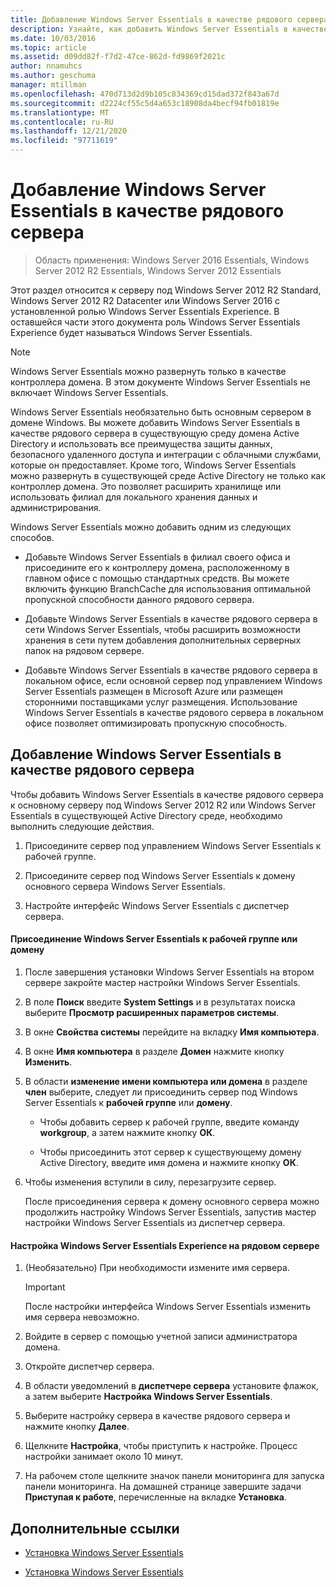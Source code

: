 ```yaml
---
title: Добавление Windows Server Essentials в качестве рядового сервера
description: Узнайте, как добавить Windows Server Essentials в качестве рядового сервера в существующую доменную среду Active Directory.
ms.date: 10/03/2016
ms.topic: article
ms.assetid: d09dd82f-f7d2-47ce-862d-fd9869f2021c
author: nnamuhcs
ms.author: geschuma
manager: mtillman
ms.openlocfilehash: 470d713d2d9b105c834369cd15dad372f843a67d
ms.sourcegitcommit: d2224cf55c5d4a653c18908da4becf94fb01819e
ms.translationtype: MT
ms.contentlocale: ru-RU
ms.lasthandoff: 12/21/2020
ms.locfileid: "97711619"
---
```

# <a name="add-windows-server-essentials-as-a-member-server"></a>Добавление Windows Server Essentials в качестве рядового сервера

>Область применения: Windows Server 2016 Essentials, Windows Server 2012 R2 Essentials, Windows Server 2012 Essentials

Этот раздел относится к серверу под Windows Server 2012 R2 Standard, Windows Server 2012 R2 Datacenter или Windows Server 2016 с установленной ролью Windows Server Essentials Experience. В оставшейся части этого документа роль Windows Server Essentials Experience будет называться Windows Server Essentials.

> [!NOTE]
>   Windows Server Essentials можно развернуть только в качестве контроллера домена. В этом документе Windows Server Essentials не включает Windows Server Essentials.

 Windows Server Essentials необязательно быть основным сервером в домене Windows. Вы можете добавить Windows Server Essentials в качестве рядового сервера в существующую среду домена Active Directory и использовать все преимущества защиты данных, безопасного удаленного доступа и интеграции с облачными службами, которые он предоставляет. Кроме того, Windows Server Essentials можно развернуть в существующей среде Active Directory не только как контроллер домена. Это позволяет расширить хранилище или использовать филиал для локального хранения данных и администрирования.

 Windows Server Essentials можно добавить одним из следующих способов.

-   Добавьте Windows Server Essentials в филиал своего офиса и присоедините его к контроллеру домена, расположенному в главном офисе с помощью стандартных средств. Вы можете включить функцию BranchCache для использования оптимальной пропускной способности данного рядового сервера.

-   Добавьте Windows Server Essentials в качестве рядового сервера в сети Windows Server Essentials, чтобы расширить возможности хранения в сети путем добавления дополнительных серверных папок на рядовом сервере.

-   Добавьте Windows Server Essentials в качестве рядового сервера в локальном офисе, если основной сервер под управлением Windows Server Essentials размещен в Microsoft Azure или размещен сторонними поставщиками услуг размещения. Использование Windows Server Essentials в качестве рядового сервера в локальном офисе позволяет оптимизировать пропускную способность.

## <a name="adding-windows-server-essentials-as-a-member-server"></a>Добавление Windows Server Essentials в качестве рядового сервера
 Чтобы добавить Windows Server Essentials в качестве рядового сервера к основному серверу под Windows Server 2012 R2 или Windows Server Essentials в существующей Active Directory среде, необходимо выполнить следующие действия.

1.  Присоедините сервер под управлением Windows Server Essentials к рабочей группе.

2.  Присоедините сервер под Windows Server Essentials к домену основного сервера Windows Server Essentials.

3.  Настройте интерфейс Windows Server Essentials с диспетчер сервера.

#### <a name="to-join-windows-server-essentials-to-a-workgroup-or-domain"></a>Присоединение Windows Server Essentials к рабочей группе или домену

1. После завершения установки Windows Server Essentials на втором сервере закройте мастер настройки Windows Server Essentials.

2. В поле **Поиск** введите **System Settings** и в результатах поиска выберите **Просмотр расширенных параметров системы**.

3. В окне **Свойства системы** перейдите на вкладку **Имя компьютера**.

4. В окне **Имя компьютера** в разделе **Домен** нажмите кнопку **Изменить**.

5. В области **изменение имени компьютера или домена** в разделе **член** выберите, следует ли присоединить сервер под Windows Server Essentials к **рабочей группе** или **домену**.

   -   Чтобы добавить сервер к рабочей группе, введите команду **workgroup**, а затем нажмите кнопку **ОК**.

   -   Чтобы присоединить этот сервер к существующему домену Active Directory, введите имя домена и нажмите кнопку **ОК**.

6. Чтобы изменения вступили в силу, перезагрузите сервер.

   После присоединения сервера к домену основного сервера можно продолжить настройку Windows Server Essentials, запустив мастер настройки Windows Server Essentials из диспетчер сервера.

#### <a name="to-configure-windows-server-essentials-experience-on-a-member-server"></a>Настройка Windows Server Essentials Experience на рядовом сервере

1.  (Необязательно) При необходимости измените имя сервера.

    > [!IMPORTANT]
    >  После настройки интерфейса Windows Server Essentials изменить имя сервера невозможно.

2.  Войдите в сервер с помощью учетной записи администратора домена.

3.  Откройте диспетчер сервера.

4.  В области уведомлений в **диспетчере сервера** установите флажок, а затем выберите **Настройка Windows Server Essentials**.

5.  Выберите настройку сервера в качестве рядового сервера и нажмите кнопку **Далее**.

6.  Щелкните **Настройка**, чтобы приступить к настройке. Процесс настройки занимает около 10 минут.

7.  На рабочем столе щелкните значок панели мониторинга для запуска панели мониторинга. На домашней странице завершите задачи **Приступая к работе**, перечисленные на вкладке **Установка**.

## <a name="additional-references"></a>Дополнительные ссылки


-   [Установка Windows Server Essentials](Install-Windows-Server-Essentials.md)

-   [Установка Windows Server Essentials](../install/Install-Windows-Server-Essentials.md)

